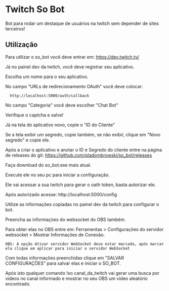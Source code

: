 
# Twitch So Bot
Bot para rodar um destaque de usuários na twitch sem depender de sites terceiros!


## Utilização

Para utilizar o so_bot você deve entrar em: https://dev.twitch.tv/

Já no painel dev da twitch, você deve registrar seu aplicativo.

Escolha um nome para o seu aplicativo.

No campo "URLs de redirecionamento OAuth" você deve colocar:

```
  http://localhost:5000/auth/callback
```

No campo "Categoria" você deve escolher "Chat Bot"

Verifique o captcha e salve!

Já na tela do aplicativo novo, copie o "ID do Cliente"

Se a tela exibir um segredo, copie também, se não exibir, clique em "Novo segredo" e copie ele.

Após a criar o aplicativo e anotar o ID e Segredo do cliente entre na página de releases do git: https://github.com/pladombrowski/so_bot/releases

Faça download do so_bot.exe mais atual.

Execute ele no seu pc para iniciar a configuração.

Ele vai acessar a sua twitch para gerar o oath token, basta autorizar ele.

Após autorizado acesse: http://localhost:5000/config

Utilize as informações copiadas no painel dev da twitch para configurar o bot.

Preencha as informaçòes do websocket do OBS também.

Para obter elas no OBS entre em: Ferramentas > Configurações do servidor websocket > Mostrar Informações de Conexão.
    
```
OBS: A opção Ativar servidor WebSocket deve estar marcada, após marcar ela clique em aplicar para iniciar o servidor WebSocket
```

Com todas informações preenchidas clique em "SALVAR CONFIGURAÇÕES" para salvar elas e iniciar o SO_BOT.

Após isto qualquer comando !so canal_da_twitch vai gerar uma busca por videos no canal informado e mostrar no seu OBS um video aleatório encontrado.